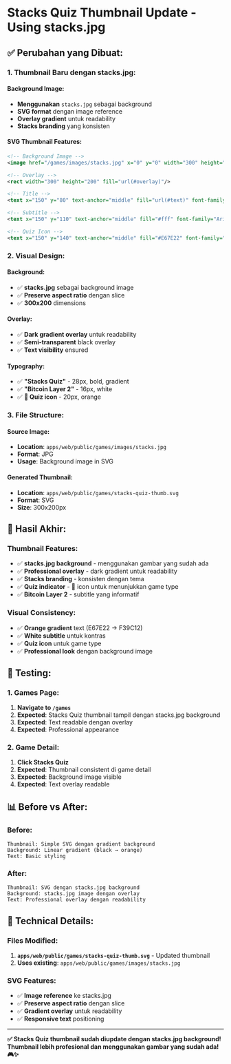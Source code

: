 # Stacks Quiz Thumbnail Update - Using stacks.jpg

## ✅ **Perubahan yang Dibuat:**

### **1. Thumbnail Baru dengan stacks.jpg:**

#### **Background Image:**
- **Menggunakan** `stacks.jpg` sebagai background
- **SVG format** dengan image reference
- **Overlay gradient** untuk readability
- **Stacks branding** yang konsisten

#### **SVG Thumbnail Features:**
```svg
<!-- Background Image -->
<image href="/games/images/stacks.jpg" x="0" y="0" width="300" height="200" preserveAspectRatio="xMidYMid slice"/>

<!-- Overlay -->
<rect width="300" height="200" fill="url(#overlay)"/>

<!-- Title -->
<text x="150" y="80" text-anchor="middle" fill="url(#text)" font-family="Arial, sans-serif" font-size="28" font-weight="bold">Stacks Quiz</text>

<!-- Subtitle -->
<text x="150" y="110" text-anchor="middle" fill="#fff" font-family="Arial, sans-serif" font-size="16">Bitcoin Layer 2</text>

<!-- Quiz Icon -->
<text x="150" y="140" text-anchor="middle" fill="#E67E22" font-family="Arial, sans-serif" font-size="20">🧠</text>
```

### **2. Visual Design:**

#### **Background:**
- ✅ **stacks.jpg** sebagai background image
- ✅ **Preserve aspect ratio** dengan slice
- ✅ **300x200** dimensions

#### **Overlay:**
- ✅ **Dark gradient overlay** untuk readability
- ✅ **Semi-transparent** black overlay
- ✅ **Text visibility** ensured

#### **Typography:**
- ✅ **"Stacks Quiz"** - 28px, bold, gradient
- ✅ **"Bitcoin Layer 2"** - 16px, white
- ✅ **🧠 Quiz icon** - 20px, orange

### **3. File Structure:**

#### **Source Image:**
- **Location**: `apps/web/public/games/images/stacks.jpg`
- **Format**: JPG
- **Usage**: Background image in SVG

#### **Generated Thumbnail:**
- **Location**: `apps/web/public/games/stacks-quiz-thumb.svg`
- **Format**: SVG
- **Size**: 300x200px

## 🎯 **Hasil Akhir:**

### **Thumbnail Features:**
- ✅ **stacks.jpg background** - menggunakan gambar yang sudah ada
- ✅ **Professional overlay** - dark gradient untuk readability
- ✅ **Stacks branding** - konsisten dengan tema
- ✅ **Quiz indicator** - 🧠 icon untuk menunjukkan game type
- ✅ **Bitcoin Layer 2** - subtitle yang informatif

### **Visual Consistency:**
- ✅ **Orange gradient** text (E67E22 → F39C12)
- ✅ **White subtitle** untuk kontras
- ✅ **Quiz icon** untuk game type
- ✅ **Professional look** dengan background image

## 🧪 **Testing:**

### **1. Games Page:**
1. **Navigate to `/games`**
2. **Expected**: Stacks Quiz thumbnail tampil dengan stacks.jpg background
3. **Expected**: Text readable dengan overlay
4. **Expected**: Professional appearance

### **2. Game Detail:**
1. **Click Stacks Quiz**
2. **Expected**: Thumbnail consistent di game detail
3. **Expected**: Background image visible
4. **Expected**: Text overlay readable

## 📊 **Before vs After:**

### **Before:**
```
Thumbnail: Simple SVG dengan gradient background
Background: Linear gradient (black → orange)
Text: Basic styling
```

### **After:**
```
Thumbnail: SVG dengan stacks.jpg background
Background: stacks.jpg image dengan overlay
Text: Professional overlay dengan readability
```

## 🔧 **Technical Details:**

### **Files Modified:**
1. **`apps/web/public/games/stacks-quiz-thumb.svg`** - Updated thumbnail
2. **Uses existing**: `apps/web/public/games/images/stacks.jpg`

### **SVG Features:**
- ✅ **Image reference** ke stacks.jpg
- ✅ **Preserve aspect ratio** dengan slice
- ✅ **Gradient overlay** untuk readability
- ✅ **Responsive text** positioning

---

**✅ Stacks Quiz thumbnail sudah diupdate dengan stacks.jpg background! Thumbnail lebih profesional dan menggunakan gambar yang sudah ada! 🎮✨**

